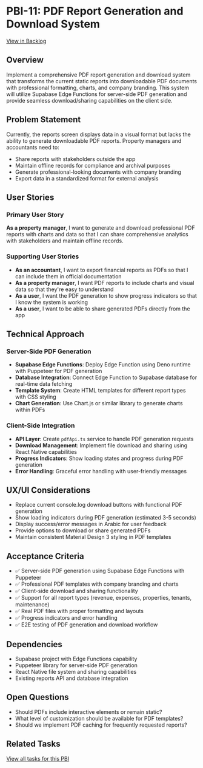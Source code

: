 # PBI-11: PDF Report Generation and Download System

[View in Backlog](mdc:../backlog.md#user-content-11)

## Overview

Implement a comprehensive PDF report generation and download system that transforms the current static reports into downloadable PDF documents with professional formatting, charts, and company branding. This system will utilize Supabase Edge Functions for server-side PDF generation and provide seamless download/sharing capabilities on the client side.

## Problem Statement

Currently, the reports screen displays data in a visual format but lacks the ability to generate downloadable PDF reports. Property managers and accountants need to:
- Share reports with stakeholders outside the app
- Maintain offline records for compliance and archival purposes
- Generate professional-looking documents with company branding
- Export data in a standardized format for external analysis

## User Stories

### Primary User Story
**As a property manager**, I want to generate and download professional PDF reports with charts and data so that I can share comprehensive analytics with stakeholders and maintain offline records.

### Supporting User Stories
- **As an accountant**, I want to export financial reports as PDFs so that I can include them in official documentation
- **As a property manager**, I want PDF reports to include charts and visual data so that they're easy to understand
- **As a user**, I want the PDF generation to show progress indicators so that I know the system is working
- **As a user**, I want to be able to share generated PDFs directly from the app

## Technical Approach

### Server-Side PDF Generation
- **Supabase Edge Functions**: Deploy Edge Function using Deno runtime with Puppeteer for PDF generation
- **Database Integration**: Connect Edge Function to Supabase database for real-time data fetching
- **Template System**: Create HTML templates for different report types with CSS styling
- **Chart Generation**: Use Chart.js or similar library to generate charts within PDFs

### Client-Side Integration
- **API Layer**: Create `pdfApi.ts` service to handle PDF generation requests
- **Download Management**: Implement file download and sharing using React Native capabilities
- **Progress Indicators**: Show loading states and progress during PDF generation
- **Error Handling**: Graceful error handling with user-friendly messages

## UX/UI Considerations

- Replace current console.log download buttons with functional PDF generation
- Show loading indicators during PDF generation (estimated 3-5 seconds)
- Display success/error messages in Arabic for user feedback
- Provide options to download or share generated PDFs
- Maintain consistent Material Design 3 styling in PDF templates

## Acceptance Criteria

- ✅ Server-side PDF generation using Supabase Edge Functions with Puppeteer
- ✅ Professional PDF templates with company branding and charts
- ✅ Client-side download and sharing functionality
- ✅ Support for all report types (revenue, expenses, properties, tenants, maintenance)
- ✅ Real PDF files with proper formatting and layouts
- ✅ Progress indicators and error handling
- ✅ E2E testing of PDF generation and download workflow

## Dependencies

- Supabase project with Edge Functions capability
- Puppeteer library for server-side PDF generation
- React Native file system and sharing capabilities
- Existing reports API and database integration

## Open Questions

- Should PDFs include interactive elements or remain static?
- What level of customization should be available for PDF templates?
- Should we implement PDF caching for frequently requested reports?

## Related Tasks

[View all tasks for this PBI](mdc:tasks.md) 